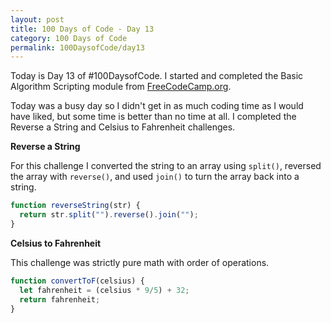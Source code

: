 ```yaml
---
layout: post
title: 100 Days of Code - Day 13
category: 100 Days of Code
permalink: 100DaysofCode/day13
---
```


Today is Day 13 of #100DaysofCode. I started and completed the Basic Algorithm Scripting module from [FreeCodeCamp.org](https://freecodecamp.org).

Today was a busy day so I didn't get in as much coding time as I would have liked, but some time is better than no time at all. I completed the Reverse a String and Celsius to Fahrenheit challenges.

**Reverse a String**

For this challenge I converted the string to an array using `split()`, reversed the array with `reverse()`, and used `join()` to turn the array back into a string.

```JavaScript
function reverseString(str) {
  return str.split("").reverse().join("");
}
```

**Celsius to Fahrenheit**

This challenge was strictly pure math with order of operations.

```JavaScript
function convertToF(celsius) {
  let fahrenheit = (celsius * 9/5) + 32;
  return fahrenheit;
}
```
